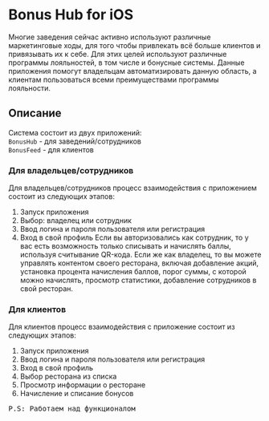 # Bonus Hub for iOS

Многие заведения сейчас активно используют различные маркетинговые ходы, для того чтобы привлекать всё больше клиентов и привязывать их к  себе. Для этих целей используют различные программы лояльностей, в том числе и бонусные системы.  Данные приложения помогут владельцам   автоматизировать данную область, а клиентам пользоваться всеми преимуществами программы лояльности.

## Описание

Система состоит из двух приложений:  
`BonusHub` - для заведений/сотрудников  
`BonusFeed` - для клиентов  

### Для владельцев/сотрудников 

Для владельцев/сотрудников процесс взаимодействия с приложением состоит из следующих этапов:
1.	Запуск приложения
2.	Выбор: владелец или сотрудник
3.	Ввод логина и пароля пользователя или регистрация
4.	Вход в свой профиль
Если вы авторизовались как сотрудник, то у вас есть возможность только списывать и начислять баллы, используя считывание QR-кода.
Если же как владелец, то вы можете управлять контентом своего ресторана, включая добавление акций, установка процента начисления баллов, порог суммы, с которой можно начислять, просмотр статистики, добавление сотрудников в свой ресторан.

### Для клиентов

Для клиентов процесс взаимодействия с приложение состоит из следующих этапов:
1.	Запуск приложения
2.	Ввод логина и пароля пользователя или регистрация
3.	Вход в свой профиль
4.	Выбор ресторана из списка
5.	Просмотр информации о ресторане
6.	Начисление и списание бонусов

<pre>P.S: Работаем над функционалом</pre>

